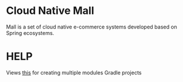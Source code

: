# Cloud Native Mall
Mall is a set of cloud native e-commerce systems developed based on Spring ecosystems.

# HELP
Views [this](https://spring.io/guides/gs/multi-module) for creating multiple modules Gradle projects